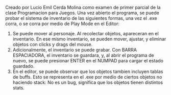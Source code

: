 Creado por Lucio Emil Cerda Molina como examen de primer parcial de la clase Programacion para Juegos.
Una vez abierto el programa, se puede probar el sistema de inventario de las siguientes formas, una vez el .exe corra, o se corra por medio de Play Mode en el Editor:

1. Se puede mover al personaje. Al recolectar objetos, apareceran en el inventario. En ese mismo inventario, se pueden mover, ajustar, y eliminar objetos con clicks y drags del mouse.
2. Adicionalmente, el inventario se puede grabar. Con BARRA ESPACIADORA, el inventario se guardara, y, al abrir el programa de nuevo, se puede presionar ENTER en el NUMPAD para cargar el estado guardado.
3. En el editor, se puede observar que los objetos tambien incluyen tablas de buffs. Esto se representa en el .exe por medio de ciertos objetos no haciendo stack: No es un bug, significa que los objetos tienen distintos stats. 
